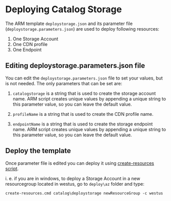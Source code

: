# Deploying Catalog Storage 

The ARM template `deploystorage.json` and its parameter file (`deploystorage.parameters.json`) are used to deploy following resources:

1. One Storage Account
2. One CDN profile
3. One Endpoint

## Editing deploystorage.parameters.json file

You can edit the `deploystorage.parameters.json` file to set your values, but is not needed. The only parameters that can
be set are:

1. `catalogstorage` is a string that is used to create the storage account name. ARM script creates unique values by appending a unique string to this parameter value, so you can leave the default value.

2. `profileName` is a string that is used to create the CDN profile name.

3. `endpointName` is a string that is used to create the storage endpoint name. ARM script creates unique values by appending a unique string to this parameter value, so you can leave the default value.

## Deploy the template

Once parameter file is edited you can deploy it using [create-resources script](../../readme.md).

i. e. if you are in windows, to deploy a Storage Account in a new resourcegroup located in westus, go to `deploy\az` folder and type:

```
create-resources.cmd catalog\deploystorage newResourceGroup -c westus
```










